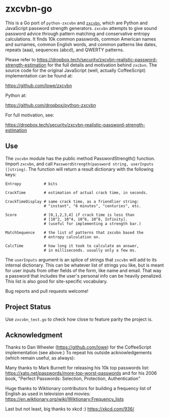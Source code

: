 # zxcvbn-go

This is a Go port of `python-zxcvbn` and [`zxcvbn`](https://github.com/dropbox/zxcvbn), which are Python and JavaScript
password strength generators.
`zxcvbn` attempts to give sound password advice through pattern matching and conservative entropy calculations.
It finds 10k common passwords, common American names and surnames, common English words, and common patterns like
dates, repeats (aaa), sequences (abcd), and QWERTY patterns.

Please refer to <https://dropbox.tech/security/zxcvbn-realistic-password-strength-estimation> for the full details and
motivation behind `zxcbvn`.
The source code for the original JavaScript (well, actually CoffeeScript) implementation can be found at:

<https://github.com/lowe/zxcvbn>

Python at:

<https://github.com/dropbox/python-zxcvbn>

For full motivation, see:

<https://dropbox.tech/security/zxcvbn-realistic-password-strength-estimation>

## Use

The `zxcvbn` module has the public method PasswordStrength() function.
Import `zxcvbn`, and call `PasswordStrength(password string, userInputs []string)`.
The function will return a result dictionary with the following keys:

    Entropy          # bits

    CrackTime        # estimation of actual crack time, in seconds.

    CrackTimeDisplay # same crack time, as a friendlier string:
                     # "instant", "6 minutes", "centuries", etc.

    Score            # [0,1,2,3,4] if crack time is less than
                     # [10^2, 10^4, 10^6, 10^8, Infinity].
                     # (useful for implementing a strength bar.)

    MatchSequence    # the list of patterns that zxcvbn based the
                     # entropy calculation on.

    CalcTime         # how long it took to calculate an answer,
                     # in milliseconds. usually only a few ms.

The `userInputs` argument is an splice of strings that `zxcvbn` will add to its internal dictionary.
This can be whatever list of strings you like, but is meant for user inputs from other fields of the form, like name
and email.
That way a password that includes the user's personal info can be heavily penalized.
This list is also good for site-specific vocabulary.

Bug reports and pull requests welcome!

## Project Status

Use `zxcvbn_test.go` to check how close to feature parity the project is.

## Acknowledgment

Thanks to Dan Wheeler (<https://github.com/lowe>) for the CoffeeScript implementation (see above.)
To repeat his outside acknowledgements (which remain useful, as always):

Many thanks to Mark Burnett for releasing his 10k top passwords list:
<https://xato.net/passwords/more-top-worst-passwords>
and for his 2006 book,
"Perfect Passwords: Selection, Protection, Authentication"

Huge thanks to Wiktionary contributors for building a frequency list of English as used in television and movies:
<https://en.wiktionary.org/wiki/Wiktionary:Frequency_lists>

Last but not least, big thanks to xkcd :)
<https://xkcd.com/936/>
